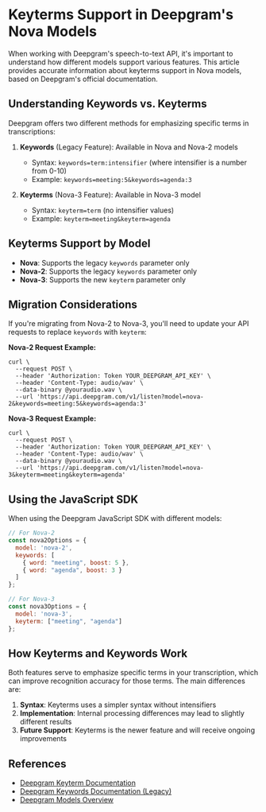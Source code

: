 # Keyterms Support in Deepgram's Nova Models

When working with Deepgram's speech-to-text API, it's important to understand how different models support various features. This article provides accurate information about keyterms support in Nova models, based on Deepgram's official documentation.

## Understanding Keywords vs. Keyterms

Deepgram offers two different methods for emphasizing specific terms in transcriptions:

1. **Keywords** (Legacy Feature): Available in Nova and Nova-2 models
   - Syntax: `keywords=term:intensifier` (where intensifier is a number from 0-10)
   - Example: `keywords=meeting:5&keywords=agenda:3`

2. **Keyterms** (Nova-3 Feature): Available in Nova-3 model
   - Syntax: `keyterm=term` (no intensifier values)
   - Example: `keyterm=meeting&keyterm=agenda`

## Keyterms Support by Model

- **Nova**: Supports the legacy `keywords` parameter only
- **Nova-2**: Supports the legacy `keywords` parameter only
- **Nova-3**: Supports the new `keyterm` parameter only

## Migration Considerations

If you're migrating from Nova-2 to Nova-3, you'll need to update your API requests to replace `keywords` with `keyterm`:

**Nova-2 Request Example:**

```curl
curl \
  --request POST \
  --header 'Authorization: Token YOUR_DEEPGRAM_API_KEY' \
  --header 'Content-Type: audio/wav' \
  --data-binary @youraudio.wav \
  --url 'https://api.deepgram.com/v1/listen?model=nova-2&keywords=meeting:5&keywords=agenda:3'
```

**Nova-3 Request Example:**

```curl
curl \
  --request POST \
  --header 'Authorization: Token YOUR_DEEPGRAM_API_KEY' \
  --header 'Content-Type: audio/wav' \
  --data-binary @youraudio.wav \
  --url 'https://api.deepgram.com/v1/listen?model=nova-3&keyterm=meeting&keyterm=agenda'
```

## Using the JavaScript SDK

When using the Deepgram JavaScript SDK with different models:

```javascript
// For Nova-2
const nova2Options = {
  model: 'nova-2',
  keywords: [
    { word: "meeting", boost: 5 },
    { word: "agenda", boost: 3 }
  ]
};

// For Nova-3
const nova3Options = {
  model: 'nova-3',
  keyterm: ["meeting", "agenda"]
};
```

## How Keyterms and Keywords Work

Both features serve to emphasize specific terms in your transcription, which can improve recognition accuracy for those terms. The main differences are:

1. **Syntax**: Keyterms uses a simpler syntax without intensifiers
2. **Implementation**: Internal processing differences may lead to slightly different results
3. **Future Support**: Keyterms is the newer feature and will receive ongoing improvements

## References

- [Deepgram Keyterm Documentation](https://developers.deepgram.com/docs/keyterm)
- [Deepgram Keywords Documentation (Legacy)](https://developers.deepgram.com/docs/keywords)
- [Deepgram Models Overview](https://developers.deepgram.com/docs/models-languages-overview)
